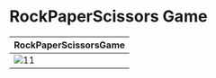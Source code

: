 # RockPaperScissors Game
|RockPaperScissorsGame|
|------|
|![11](https://user-images.githubusercontent.com/95316662/185270729-b1c388a1-d4fb-43ab-9a0b-4933db1bde67.gif)|
